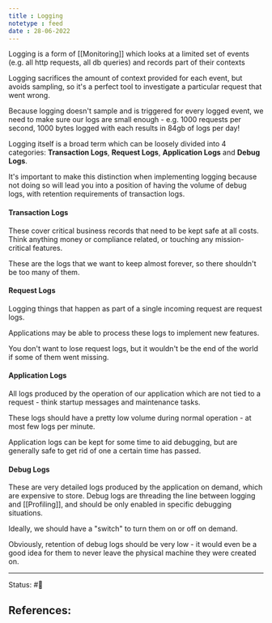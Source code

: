 ```yaml
---
title : Logging
notetype : feed
date : 28-06-2022
---
```


Logging is a form of [[Monitoring]] which looks at a limited set of events (e.g. all http requests, all db queries) and records part of their contexts

Logging sacrifices the amount of context provided for each event, but avoids sampling, so it's a perfect tool to investigate a particular request that went wrong.

Because logging doesn't sample and is triggered for every logged event, we need to make sure our logs are small enough - e.g. 1000 requests per second, 1000 bytes logged with each results in 84gb of logs per day!

Logging itself is a broad term which can be loosely divided into 4 categories: **Transaction Logs**, **Request Logs**, **Application Logs** and **Debug Logs**. 

It's important to make this distinction when implementing logging because not doing so will lead you into a position of having the volume of debug logs, with retention requirements of transaction logs.

#### Transaction Logs

These cover critical business records that need to be kept safe at all costs. Think anything money or compliance related, or touching any mission-critical features.

These are the logs that we want to keep almost forever, so there shouldn't be too many of them.

#### Request Logs

Logging things that happen as part of a single incoming request are request logs.

Applications may be able to process these logs to implement new features.

You don't want to lose request logs, but it wouldn't be the end of the world if some of them went missing. 


#### Application Logs

All logs produced by the operation of our application which are not tied to a request - think startup messages and maintenance tasks.

These logs should have a pretty low volume during normal operation - at most few logs per minute.

Application logs can be kept for some time to aid debugging, but are generally safe to get rid of one a certain time has passed.

#### Debug Logs

These are very detailed logs produced by the application on demand, which are expensive to store. Debug logs are threading the line between logging and [[Profiling]], and should be only enabled in specific debugging situations.

Ideally, we should have a "switch" to turn them on or off on demand.

Obviously, retention of debug logs should be very low - it would even be a good idea for them to never leave the physical machine they were created on.

-----

Status: #🌱 

References:
- 
